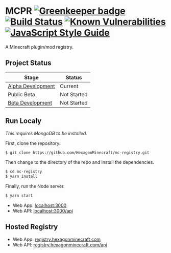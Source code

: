 # MCPR [![Greenkeeper badge](https://badges.greenkeeper.io/HexagonMinecraft/mc-registry.svg)](https://greenkeeper.io/) [![Build Status](https://travis-ci.org/HexagonMinecraft/mc-registry.svg?branch=master)](https://travis-ci.org/HexagonMinecraft/mc-registry) [![Known Vulnerabilities](https://snyk.io/test/github/hexagonminecraft/mc-registry/badge.svg)](https://snyk.io/test/github/hexagonminecraft/mc-registry) [![JavaScript Style Guide](https://img.shields.io/badge/code_style-standard-brightgreen.svg)](https://standardjs.com)

A Minecraft plugin/mod registry. 

## Project Status
|Stage              |Status     |
|-------------------|-----------|
|[Alpha Development](https://github.com/HexagonMinecraft/mc-registry/milestone/1)  |Current    |
|Public Beta        |Not Started|
|[Beta Development](https://github.com/HexagonMinecraft/mc-registry/milestone/2)   |Not Started|

## Run Localy
_This requires MongoDB to be installed._

First, clone the repository. 
```bash
$ git clone https://github.com/HexagonMinecraft/mc-registry.git
```
Then change to the directory of the repo and install the dependencies. 

```bash
$ cd mc-registry
$ yarn install
```

Finally, run the Node server. 

```bash
$ yarn start
```

- Web App: [localhost:3000](http://localhost:3000)
- Web API: [localhost:3000/api](http://localhost:3000/api)


## Hosted Registry

- Web App: [registry.hexagonminecraft.com](https://registry.hexagonminecraft.com)
- Web API: [registry.hexagonminecraft.com/api](https://registry.hexagonminecraft.com/api)